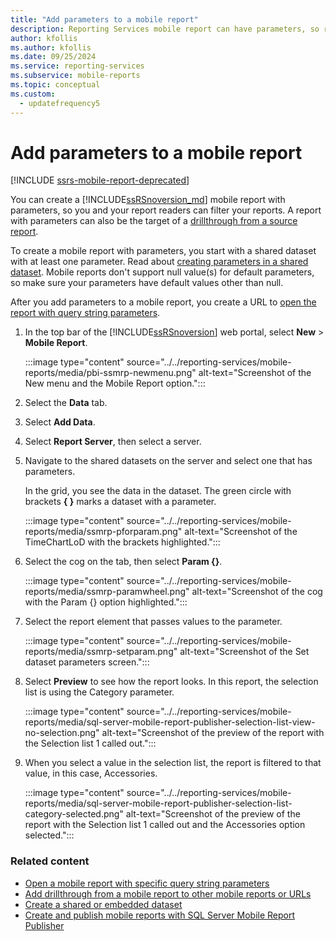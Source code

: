 ```yaml
---
title: "Add parameters to a mobile report"
description: Reporting Services mobile report can have parameters, so report readers can filter your reports. Such a report can also be the target of a drillthrough.
author: kfollis
ms.author: kfollis
ms.date: 09/25/2024
ms.service: reporting-services
ms.subservice: mobile-reports
ms.topic: conceptual
ms.custom:
  - updatefrequency5
---
```

# Add parameters to a mobile report

[!INCLUDE [ssrs-mobile-report-deprecated](../../includes/ssrs-mobile-report-deprecated.md)]

You can create a [!INCLUDE[ssRSnoversion_md](../../includes/ssrsnoversion-md.md)] mobile report with parameters, so you and your report readers can filter your reports. A report with parameters can also be the target of a [drillthrough from a source report](../../reporting-services/mobile-reports/add-drillthrough-from-a-mobile-report-to-other-mobile-reports-or-urls.md). 

To create a mobile report with parameters, you start with a shared dataset with at least one parameter. Read about [creating parameters in a shared dataset](../../reporting-services/report-data/create-a-shared-dataset-or-embedded-dataset-report-builder-and-ssrs.md). Mobile reports don't support null value(s) for default parameters, so make sure your parameters have default values other than null.

After you add parameters to a mobile report, you create a URL to [open the report with query string parameters](../../reporting-services/mobile-reports/open-a-mobile-report-with-specific-query-string-parameters-reporting-services.md). 

1. In the top bar of the [!INCLUDE[ssRSnoversion](../../includes/ssrsnoversion-md.md)] web portal, select **New** > **Mobile Report**.  
  
   :::image type="content" source="../../reporting-services/mobile-reports/media/pbi-ssmrp-newmenu.png" alt-text="Screenshot of the New menu and the Mobile Report option.":::
  
     
1. Select the **Data** tab.   
  
1. Select **Add Data**.  
  
1. Select **Report Server**, then select a server.  
  
1. Navigate to the shared datasets on the server and select one that has parameters.  
  
   In the grid, you see the data in the dataset. The green circle with brackets **{ }** marks a dataset with a parameter.  
     
   :::image type="content" source="../../reporting-services/mobile-reports/media/ssmrp-pforparam.png" alt-text="Screenshot of the TimeChartLoD with the brackets highlighted.":::
  
1. Select the cog on the tab, then select **Param {}**.  
  
   :::image type="content" source="../../reporting-services/mobile-reports/media/ssmrp-paramwheel.png" alt-text="Screenshot of the cog with the Param {} option highlighted.":::
  
  
1. Select the report element that passes values to the parameter.  
  
   :::image type="content" source="../../reporting-services/mobile-reports/media/ssmrp-setparam.png" alt-text="Screenshot of the Set dataset parameters screen.":::
  
     
1. Select **Preview** to see how the report looks. In this report, the selection list is using the Category parameter.

   :::image type="content" source="../../reporting-services/mobile-reports/media/sql-server-mobile-report-publisher-selection-list-view-no-selection.png" alt-text="Screenshot of the preview of the report with the Selection list 1 called out.":::
 
   
1. When you select a value in the selection list, the report is filtered to that value, in this case, Accessories.

   :::image type="content" source="../../reporting-services/mobile-reports/media/sql-server-mobile-report-publisher-selection-list-category-selected.png" alt-text="Screenshot of the preview of the report with the Selection list 1 called out and the Accessories option selected.":::
   
  
### Related content 
-  [Open a mobile report with specific query string parameters](../../reporting-services/mobile-reports/open-a-mobile-report-with-specific-query-string-parameters-reporting-services.md)
-  [Add drillthrough from a mobile report to other mobile reports or URLs](../../reporting-services/mobile-reports/add-drillthrough-from-a-mobile-report-to-other-mobile-reports-or-urls.md)
-  [Create a shared or embedded dataset](../../reporting-services/report-data/create-a-shared-dataset-or-embedded-dataset-report-builder-and-ssrs.md)
- [Create and publish mobile reports with SQL Server Mobile Report Publisher](../../reporting-services/mobile-reports/create-mobile-reports-with-sql-server-mobile-report-publisher.md)  
  
  

